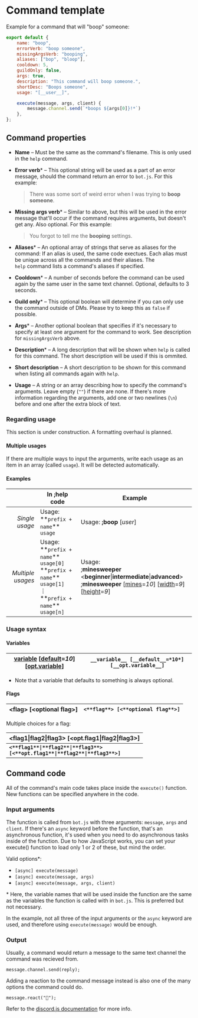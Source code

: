 # Command template

Example for a command that will "boop" someone:

```javascript
export default {
    name: "boop",
    errorVerb: "boop someone",
    missingArgsVerb: "booping",
    aliases: ["bop", "bloop"],
    cooldown: 5,
    guildOnly: false,
    args: true,
    description: "This command will boop someone.",
    shortDesc: "Boops someone",
    usage: "[__user__]",

    execute(message, args, client) {
        message.channel.send(`*boops ${args[0]}!*`)
    },
};
```

## Command properties

* **Name** – Must be the same as the command's filename. This is only used in the `help`&nbsp;command.

* **Error verb*** – This optional string will be used as a part of an error message, should the command return an error to&nbsp;`bot.js`. For this example:

  > There was some sort of weird error when I was trying to **boop someone**.

* **Missing args verb*** – Similar to above, but this will be used in the error message that'll occur if the command requires arguments, but doesn't get any. Also optional. For this example:

  > You forgot to tell me the **booping** settings.

* **Aliases*** – An optional array of strings that serve as aliases for the command: If an alias is used, the same code exectues. Each alias must be unique across all the commands and their aliases. The `help`&nbsp;command lists a command's aliases if specified.

* **Cooldown*** – A number of seconds before the command can be used again by the same user in the same text channel. Optional, defaults to 3 seconds.

* **Guild only*** – This optional boolean will determine if you can only use the command outside of DMs. Please try to keep this as&nbsp;`false` if possible.

* **Args*** – Another optional boolean that specifies if it's necessary to specify at least one argument for the command to work. See description for&nbsp;`missingArgsVerb` above.

* **Description*** – A long description that will be shown when `help`&nbsp;is called for this command. The short description will be used if this is ommited.

* **Short description** – A short description to be shown for this command when listing all commands again with `help`.

* **Usage** – A string or an array describing how to specify the command's arguments. Leave empty&nbsp;(`""`) if there are none. If there's more information regarding the arguments, add one or two newlines&nbsp;(`\n`) before and one after the extra block of text.

### Regarding usage

This section is under construction. A formatting overhaul is planned.

#### Multiple usages

If there are multiple ways to input the arguments, write each usage as an item in an array (called `usage`). It will be detected automatically.

#### Examples

  |                  |In ;help code                       |Example                    |
  |-----------------:|------------------------------------|---------------------------|
  |*Single usage*    |Usage: \*\*`prefix + name`\*\* `usage`  |Usage: **;boop** \[*user*\]|
  |*Multiple usages* |Usage:<br>\*\*`prefix + name`\*\* `usage[0]`<br>\*\*`prefix + name`\*\* `usage[1]`<br>⋮<br>\*\*`prefix + name`\*\* `usage[n]`|Usage:<br>;**minesweeper** \<**beginner**\|**intermediate**\|**advanced**\><br>;**minesweeper** \[<u>mines</u>=*10*\] \[<u>width</u>=*9*\] \[<u>height</u>=*9*\]|

### Usage syntax

#### Variables

|<u>variable</u> \[<u>default</u>=*10*\] \[<u>opt.variable</u>\]|`__variable__ [__default__=*10*] [__opt.variable__]`|
|--------------------------------------------------|------------------------------------------------|

* Note that a variable that defaults to something is always optional.

#### Flags

|\<**flag**\> \[\<**optional&nbsp;flag**\>\]|`<**flag**> [<**optional flag**>]`|
|-------------------------------------------|----------------------------------|

Multiple choices for a flag:

|\<**flag1**\|**flag2**\|**flag3**\> \[\<**opt.flag1**\|**flag2**\|**flag3**\>\]|
|-------------------------------------------------------------------------------|
**<code><\*\*flag1\*\*\|\*\*flag2\*\*\|\*\*flag3\*\*> [<\*\*opt.flag1\*\*\|\*\*flag2\*\*\|\*\*flag3\*\*>]</code>**|

## Command code

All of the command's main code takes place inside the `execute()`&nbsp;function. New functions can be specified anywhere in the code.

### Input arguments

The function is called from `bot.js` with three arguments: `message`, `args` and `client`. If there's an `async` keyword before the function, that's an asynchronous function, it's used when you need to do asynchronous tasks inside of the function. Due to how JavaScript works, you can set your execute()&nbsp;function to load only 1&nbsp;or 2 of these, but mind the order.

Valid options*:

* `[async] execute(message)`
* `[async] execute(message, args)`
* `[async] execute(message, args, client)`

\* Here, the variable names that will be used inside the function are the same as the variables the function is called with in `bot.js`. This is preferred but not necessary.

In the example, not all three of the input arguments or the `async` keyword are used, and therefore using `execute(message)` would be enough.

### Output

Usually, a command would return a message to the same text channel the command was recieved from.

`message.channel.send(reply);`

Adding a reaction to the command message instead is also one of the many options the command could do.

`message.react("🍪");`

Refer to the [discord.js documentation](https://discord.js.org/#/docs/main/stable/class/Message) for more info.
